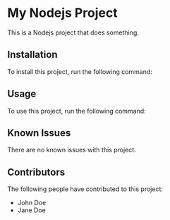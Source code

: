 # My Nodejs Project

This is a Nodejs project that does something.

## Installation

To install this project, run the following command:

## Usage

To use this project, run the following command:

## Known Issues

There are no known issues with this project.

## Contributors

The following people have contributed to this project:

- John Doe
- Jane Doe
